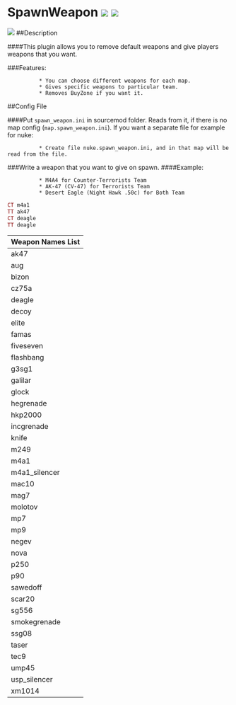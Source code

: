 # SpawnWeapon <img src="http://i.imgur.com/swz59Xr.png"></img> <img src="http://i.imgur.com/t1dMFxm.png"></img>

<img src="http://i.imgur.com/2Q2eSwM.jpg"></img>
##Description

####This plugin allows you to remove default weapons and give players weapons that you want.

###Features:

              * You can choose different weapons for each map.
              * Gives specific weapons to particular team.
              * Removes BuyZone if you want it.
              
##Config File

####Put `spawn_weapon.ini` in sourcemod folder. Reads from it, if there is no map config (`map.spawn_weapon.ini`). If you want a separate file for example for nuke:
 
              * Create file nuke.spawn_weapon.ini, and in that map will be read from the file.

###Write a weapon that you want to give on spawn.
####Example:

              * M4A4 for Counter-Terrorists Team
              * AK-47 (CV-47) for Terrorists Team
              * Desert Eagle (Night Hawk .50c) for Both Team
              

```ruby
CT m4a1
TT ak47
CT deagle
TT deagle
```
| Weapon Names List  | 
| ------------- | 
| ak47 |
|aug|
|bizon|
|cz75a|
|deagle|
|decoy |
|elite |
|famas |
|fiveseven |
|flashbang|
|g3sg1|
|galilar|
|glock |
|hegrenade|
|hkp2000 |
|incgrenade|
|knife|
|m249|
|m4a1|
|m4a1_silencer|
|mac10|
|mag7|
|molotov |
|mp7|
|mp9|
|negev| 
|nova|
|p250|
|p90|
|sawedoff| 
|scar20|
|sg556| 
|smokegrenade| 
|ssg08| 
|taser| 
|tec9|
|ump45|
|usp_silencer|
|xm1014|
